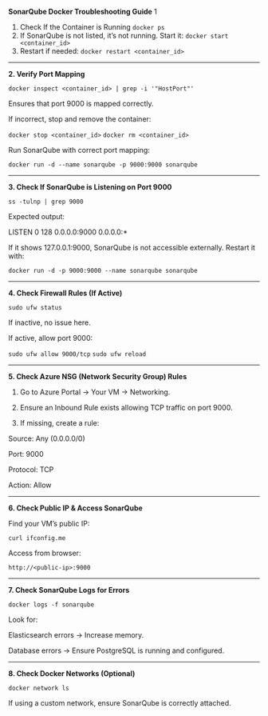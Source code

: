 **SonarQube Docker Troubleshooting Guide** 1
1. Check If the Container is Running `docker ps`
2. If SonarQube is not listed, it’s not running. 
Start it: 
`docker start <container_id>` 
3. Restart if needed: 
`docker restart <container_id>` 


---
**2. Verify Port Mapping**
 
`docker inspect <container_id> | grep -i '"HostPort"'`
 
Ensures that port 9000 is mapped correctly.
 
If incorrect, stop and remove the container:

 
`docker stop <container_id>`
`docker rm <container_id>`
 
Run SonarQube with correct port mapping:

 
`docker run -d --name sonarqube -p 9000:9000 sonarqube`

---

**3. Check If SonarQube is Listening on Port 9000**
 
`ss -tulnp | grep 9000`
 
Expected output:
 
LISTEN   0   128   0.0.0.0:9000   0.0.0.0:*
 
If it shows 127.0.0.1:9000, SonarQube is not accessible externally. Restart it with:
 
`docker run -d -p 9000:9000 --name sonarqube sonarqube`

---
 
**4. Check Firewall Rules (If Active)**
 
`sudo ufw status`
 
If inactive, no issue here.
 
If active, allow port 9000:
 
`sudo ufw allow 9000/tcp`
`sudo ufw reload`

---
 
**5. Check Azure NSG (Network Security Group) Rules**
 
1. Go to Azure Portal → Your VM → Networking.
 
2. Ensure an Inbound Rule exists allowing TCP traffic on port 9000. 
 
3. If missing, create a rule:
 
Source: Any (0.0.0.0/0)
 
Port: 9000
 
Protocol: TCP
 
Action: Allow

---
 
**6. Check Public IP & Access SonarQube**
 
Find your VM’s public IP:
 
`curl ifconfig.me`
 
Access from browser:
 
`http://<public-ip>:9000`
 
---
 
**7. Check SonarQube Logs for Errors**
 
`docker logs -f sonarqube`
 
Look for:
 
Elasticsearch errors → Increase memory.
 
Database errors → Ensure PostgreSQL is running and configured.

---
 
**8. Check Docker Networks (Optional)**
 
`docker network ls`
 
If using a custom network, ensure SonarQube is correctly attached.
 
